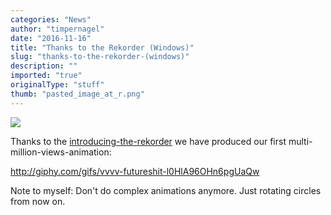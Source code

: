 ```yaml
---
categories: "News"
author: "timpernagel"
date: "2016-11-16"
title: "Thanks to the Rekorder (Windows)"
slug: "thanks-to-the-rekorder-(windows)"
description: ""
imported: "true"
originalType: "stuff"
thumb: "pasted_image_at_r.png"
---
```



![](pasted_image_at_r.png) 

Thanks to the [introducing-the-rekorder](/blog/introducing-the-rekorder) we have produced our first multi-million-views-animation:

<http://giphy.com/gifs/vvvv-futureshit-l0HlA96OHn6pgUaQw>

Note to myself: Don't do complex animations anymore. Just rotating circles from now on.

